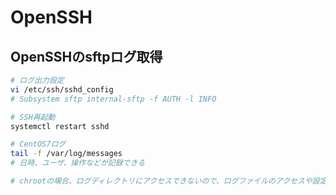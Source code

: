 # OpenSSH #

## OpenSSHのsftpログ取得 ##

~~~bash
# ログ出力設定
vi /etc/ssh/sshd_config
# Subsystem sftp internal-sftp -f AUTH -l INFO

# SSH再起動
systemctl restart sshd

# CentOS7ログ
tail -f /var/log/messages
# 日時、ユーザ、操作などが記録できる

# chrootの場合、ログディレクトリにアクセスできないので、ログファイルのアクセスや設定に注意
~~~
